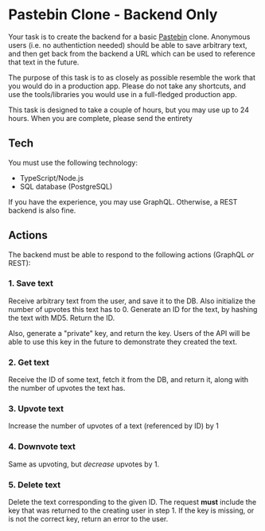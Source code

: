 # Pastebin Clone - Backend Only

Your task is to create the backend for a basic [Pastebin](https://pastebin.com) clone. Anonymous users (i.e. no authentiction needed) should be able to save arbitrary text, and then get back from the backend a URL which can be used to reference that text in the future.

The purpose of this task is to as closely as possible resemble the work that you would do in a production app. Please do not take any shortcuts, and use the tools/libraries you would use in a full-fledged production app.

This task is designed to take a couple of hours, but you may use up to 24 hours. When you are complete, please send the entirety

## Tech

You must use the following technology:

- TypeScript/Node.js
- SQL database (PostgreSQL)

If you have the experience, you may use GraphQL. Otherwise, a REST backend is also fine.

## Actions

The backend must be able to respond to the following actions (GraphQL _or_ REST):

### 1. Save text

Receive arbitrary text from the user, and save it to the DB. Also initialize the number of upvotes this text has to 0. Generate an ID for the text, by hashing the text with MD5. Return the ID.

Also, generate a "private" key, and return the key. Users of the API will be able to use this key in the future to demonstrate they created the text.

### 2. Get text

Receive the ID of some text, fetch it from the DB, and return it, along with the number of upvotes the text has.

### 3. Upvote text

Increase the number of upvotes of a text (referenced by ID) by 1

### 4. Downvote text

Same as upvoting, but _decrease_ upvotes by 1.

### 5. Delete text

Delete the text corresponding to the given ID. The request **must** include the key that was returned to the creating user in step 1. If the key is missing, or is not the correct key, return an error to the user.
